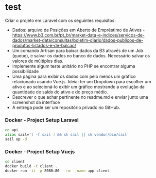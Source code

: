 # test

Criar o projeto em Laravel com os seguintes requisitos:
- Dados: arquivo de Posições em Aberto de Empréstimo de Ativos - https://www.b3.com.br/pt_br/market-data-e-indices/servicos-de-dados/market-data/consultas/boletim-diario/dados-publicos-de-produtos-listados-e-de-balcao/
- Um comando Artisan para baixar dados da B3 através de um Job (queue), e salvar os dados no banco de dados. Necessário salvar os valores de múltiplos dias.
- Implemente algum teste unitário no PHP se encontrar alguma possibilidade
- Uma página para exibir os dados com pelo menos um gráfico relacionado usando Vue.js. Ideia: ter um Dropdown para escolher um ativo e ao selecioná-lo exibir um gráfico mostrando a evolução da quantidade de saldo do ativo e do preço médio.
- Descrever o que achar pertinente no readme.md e enviar junto uma screenshot da interface
- A entrega pode ser um repositório privado no GitHub.


### Docker - Project Setup Laravel

```sh
cd api
alias sail='[ -f sail ] && sh sail || sh vendor/bin/sail'
sail up -d
```

### Docker - Project Setup Vuejs

```sh
cd client
docker build -t client .
docker run -it -p 8080:80 --rm --name app client
```
